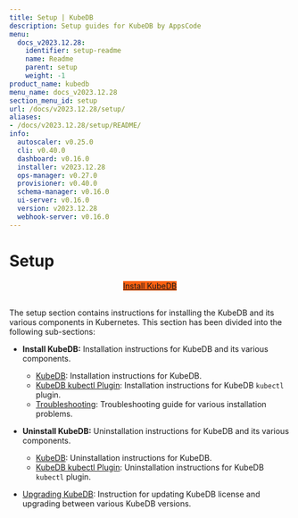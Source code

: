 ```yaml
---
title: Setup | KubeDB
description: Setup guides for KubeDB by AppsCode
menu:
  docs_v2023.12.28:
    identifier: setup-readme
    name: Readme
    parent: setup
    weight: -1
product_name: kubedb
menu_name: docs_v2023.12.28
section_menu_id: setup
url: /docs/v2023.12.28/setup/
aliases:
- /docs/v2023.12.28/setup/README/
info:
  autoscaler: v0.25.0
  cli: v0.40.0
  dashboard: v0.16.0
  installer: v2023.12.28
  ops-manager: v0.27.0
  provisioner: v0.40.0
  schema-manager: v0.16.0
  ui-server: v0.16.0
  version: v2023.12.28
  webhook-server: v0.16.0
---
```


# Setup

<div style="text-align: center;">
  <a class="button is-info is-medium is-active has-text-weight-normal" href="/docs/v2023.12.28/setup/install/kubedb"  style="background:#FC6011; width: 18rem;">Install KubeDB</a>
</div>
<br>

The setup section contains instructions for installing the KubeDB and its various components in Kubernetes. This section has been divided into the following sub-sections:

- **Install KubeDB:** Installation instructions for KubeDB and its various components.
  - [KubeDB](/docs/v2023.12.28/setup/install/kubedb): Installation instructions for KubeDB.
  - [KubeDB kubectl Plugin](/docs/v2023.12.28/setup/install/kubectl_plugin): Installation instructions for KubeDB `kubectl` plugin.
  - [Troubleshooting](/docs/v2023.12.28/setup/install/troubleshoting): Troubleshooting guide for various installation problems.

- **Uninstall KubeDB:** Uninstallation instructions for KubeDB and its various components.
  - [KubeDB](/docs/v2023.12.28/setup/uninstall/kubedb): Uninstallation instructions for KubeDB.
  - [KubeDB kubectl Plugin](/docs/v2023.12.28/setup/uninstall/kubectl_plugin): Uninstallation instructions for KubeDB `kubectl` plugin.
- [Upgrading KubeDB](/docs/v2023.12.28/setup/upgrade/): Instruction for updating KubeDB license and upgrading between various KubeDB versions.
